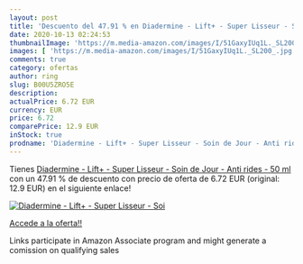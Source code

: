 ```yaml
---
layout: post
title: 'Descuento del 47.91 % en Diadermine - Lift+ - Super Lisseur - Soi'
date: 2020-10-13 02:24:53
thumbnailImage: 'https://m.media-amazon.com/images/I/51GaxyIUq1L._SL200_.jpg'
images: [ 'https://m.media-amazon.com/images/I/51GaxyIUq1L._SL200_.jpg' ]
comments: true
category: ofertas
author: ring
slug: B00U5ZRO5E
description:
actualPrice: 6.72 EUR
currency: EUR
price: 6.72
comparePrice: 12.9 EUR
inStock: true
prodname: 'Diadermine - Lift+ - Super Lisseur - Soin de Jour - Anti rides - 50 ml'
---
```


Tienes [Diadermine - Lift+ - Super Lisseur - Soin de Jour - Anti rides - 50 ml](https://www.amazon.fr/dp/B00U5ZRO5E/?tag=tolees0d-21) con un 47.91 % de descuento con precio de oferta de 6.72 EUR (original: 12.9 EUR) en el siguiente enlace!

[![Diadermine - Lift+ - Super Lisseur - Soi](https://m.media-amazon.com/images/I/51GaxyIUq1L._SL200_.jpg)](https://www.amazon.fr/dp/B00U5ZRO5E/?tag=tolees0d-21)

[Accede a la oferta!!](https://www.amazon.fr/dp/B00U5ZRO5E/?tag=tolees0d-21)

Links participate in Amazon Associate program and might generate a comission on qualifying sales


